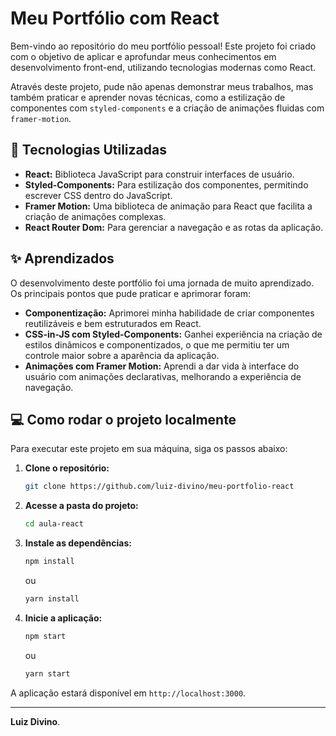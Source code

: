 # Meu Portfólio com React

Bem-vindo ao repositório do meu portfólio pessoal! Este projeto foi criado com o objetivo de aplicar e aprofundar meus conhecimentos em desenvolvimento front-end, utilizando tecnologias modernas como React.

Através deste projeto, pude não apenas demonstrar meus trabalhos, mas também praticar e aprender novas técnicas, como a estilização de componentes com `styled-components` e a criação de animações fluidas com `framer-motion`.

## 🚀 Tecnologias Utilizadas

- **React:** Biblioteca JavaScript para construir interfaces de usuário.
- **Styled-Components:** Para estilização dos componentes, permitindo escrever CSS dentro do JavaScript.
- **Framer Motion:** Uma biblioteca de animação para React que facilita a criação de animações complexas.
- **React Router Dom:** Para gerenciar a navegação e as rotas da aplicação.

## ✨ Aprendizados

O desenvolvimento deste portfólio foi uma jornada de muito aprendizado. Os principais pontos que pude praticar e aprimorar foram:

- **Componentização:** Aprimorei minha habilidade de criar componentes reutilizáveis e bem estruturados em React.
- **CSS-in-JS com Styled-Components:** Ganhei experiência na criação de estilos dinâmicos e componentizados, o que me permitiu ter um controle maior sobre a aparência da aplicação.
- **Animações com Framer Motion:** Aprendi a dar vida à interface do usuário com animações declarativas, melhorando a experiência de navegação.

## 💻 Como rodar o projeto localmente

Para executar este projeto em sua máquina, siga os passos abaixo:

1.  **Clone o repositório:**
    ```bash
    git clone https://github.com/luiz-divino/meu-portfolio-react
    ```

2.  **Acesse a pasta do projeto:**
    ```bash
    cd aula-react
    ```

3.  **Instale as dependências:**
    ```bash
    npm install
    ```
    ou
    ```bash
    yarn install
    ```

4.  **Inicie a aplicação:**
    ```bash
    npm start
    ```
    ou
    ```bash
    yarn start
    ```

A aplicação estará disponível em `http://localhost:3000`.

---

 **Luiz Divino**.

